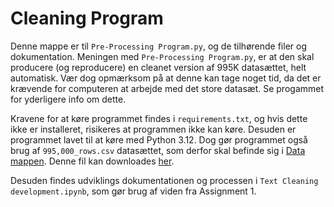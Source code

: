 # Cleaning Program

Denne mappe er til ``Pre-Processing Program.py``, og de tilhørende filer og dokumentation.
Meningen med ``Pre-Processing Program.py``, er at den skal producere (og reproducere) en cleanet version af 995K datasættet, helt automatisk. Vær dog opmærksom på at denne kan tage noget tid, da det er krævende for computeren at arbejde med det store datasæt. Se progammet for yderligere info om dette.

Kravene for at køre programmet findes i ``requirements.txt``, og hvis dette ikke er installeret, risikeres at programmen ikke kan køre.
Desuden er programmet lavet til at køre med Python 3.12.
Dog gør programmet også brug af ``995,000_rows.csv`` datasættet, som derfor skal befinde sig i [Data mappen](https://github.com/Kqr508/GDS-Fake-News-Project/tree/main/Data). Denne fil kan downloades [her](https://absalon.ku.dk/courses/80486/files/9275000?wrap=1).

Desuden findes udviklings dokumentationen og processen i ``Text Cleaning development.ipynb``, som gør brug af viden fra Assignment 1.

